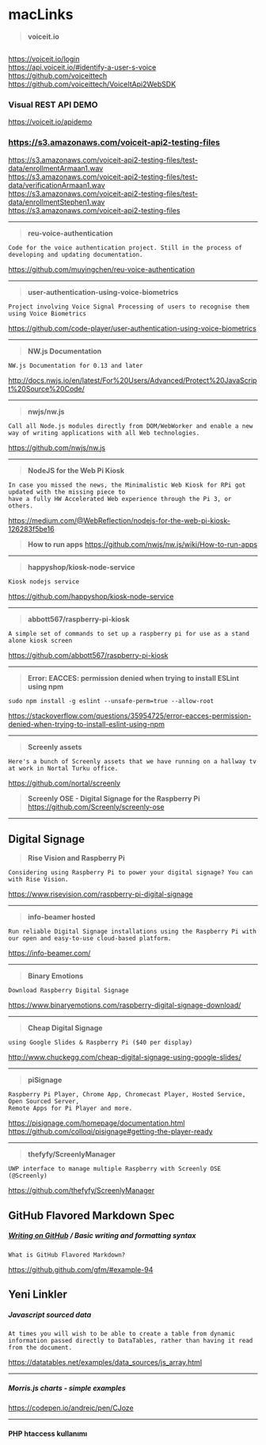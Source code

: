 # macLinks
> **voiceit.io**
```
```
https://voiceit.io/login <br>
https://api.voiceit.io/#identify-a-user-s-voice <br>
https://github.com/voiceittech <br>
https://github.com/voiceittech/VoiceItApi2WebSDK<br>
### Visual REST API DEMO
https://voiceit.io/apidemo

### https://s3.amazonaws.com/voiceit-api2-testing-files<br>

https://s3.amazonaws.com/voiceit-api2-testing-files/test-data/enrollmentArmaan1.wav<br>
https://s3.amazonaws.com/voiceit-api2-testing-files/test-data/verificationArmaan1.wav<br>
https://s3.amazonaws.com/voiceit-api2-testing-files/test-data/enrollmentStephen1.wav<br>
https://s3.amazonaws.com/voiceit-api2-testing-files


<hr>

> **reu-voice-authentication**
```
Code for the voice authentication project. Still in the process of developing and updating documentation.
```
https://github.com/muyingchen/reu-voice-authentication

<hr>

> **user-authentication-using-voice-biometrics**
```
Project involving Voice Signal Processing of users to recognise them using Voice Biometrics
```
https://github.com/code-player/user-authentication-using-voice-biometrics

<hr>

> **NW.js Documentation**
```
NW.js Documentation for 0.13 and later
```
http://docs.nwjs.io/en/latest/For%20Users/Advanced/Protect%20JavaScript%20Source%20Code/

<hr>

> **nwjs/nw.js**
```
Call all Node.js modules directly from DOM/WebWorker and enable a new way of writing applications with all Web technologies.
```
https://github.com/nwjs/nw.js

<hr>

> **NodeJS for the Web Pi Kiosk**
```
In case you missed the news, the Minimalistic Web Kiosk for RPi got updated with the missing piece to 
have a fully HW Accelerated Web experience through the Pi 3, or others.
```
https://medium.com/@WebReflection/nodejs-for-the-web-pi-kiosk-126283f5be16

> **How to run apps**
https://github.com/nwjs/nw.js/wiki/How-to-run-apps

<hr>

> **happyshop/kiosk-node-service**
```
Kiosk nodejs service
```
https://github.com/happyshop/kiosk-node-service

<hr>

> **abbott567/raspberry-pi-kiosk**
```
A simple set of commands to set up a raspberry pi for use as a stand alone kiosk screen
```
https://github.com/abbott567/raspberry-pi-kiosk

<hr>

> **Error: EACCES: permission denied when trying to install ESLint using npm**
```
sudo npm install -g eslint --unsafe-perm=true --allow-root
```
https://stackoverflow.com/questions/35954725/error-eacces-permission-denied-when-trying-to-install-eslint-using-npm

---

> **Screenly assets**
```
Here's a bunch of Screenly assets that we have running on a hallway tv at work in Nortal Turku office.
```
https://github.com/nortal/screenly

> **Screenly OSE - Digital Signage for the Raspberry Pi**
https://github.com/Screenly/screenly-ose
---

## Digital Signage
> **Rise Vision and Raspberry Pi**
```
Considering using Raspberry Pi to power your digital signage? You can with Rise Vision.
```
https://www.risevision.com/raspberry-pi-digital-signage

---

> **info-beamer hosted**
```
Run reliable Digital Signage installations using the Raspberry Pi with our open and easy-to-use cloud-based platform.
```
https://info-beamer.com/

---

> **Binary Emotions**
```
Download Raspberry Digital Signage
```
https://www.binaryemotions.com/raspberry-digital-signage-download/

---

> **Cheap Digital Signage**
```
using Google Slides & Raspberry Pi ($40 per display)
```
http://www.chuckegg.com/cheap-digital-signage-using-google-slides/

---

> **piSignage**
```
Raspberry Pi Player, Chrome App, Chromecast Player, Hosted Service, Open Sourced Server, 
Remote Apps for Pi Player and more.
```
https://pisignage.com/homepage/documentation.html<br>
https://github.com/colloqi/pisignage#getting-the-player-ready

---

> **thefyfy/ScreenlyManager**
```
UWP interface to manage multiple Raspberry with Screenly OSE (@Screenly)
```
https://github.com/thefyfy/ScreenlyManager

## GitHub Flavored Markdown Spec
##### [Writing on GitHub](https://help.github.com/categories/writing-on-github) **/ Basic writing and formatting syntax**
```
What is GitHub Flavored Markdown?
```
https://github.github.com/gfm/#example-94


## Yeni Linkler

##### Javascript sourced data
```
At times you will wish to be able to create a table from dynamic information passed directly to DataTables, rather than having it read from the document.
```
https://datatables.net/examples/data_sources/js_array.html

---

##### Morris.js charts - simple examples
https://codepen.io/andreic/pen/CJoze

---

#### PHP htaccess kullanımı


